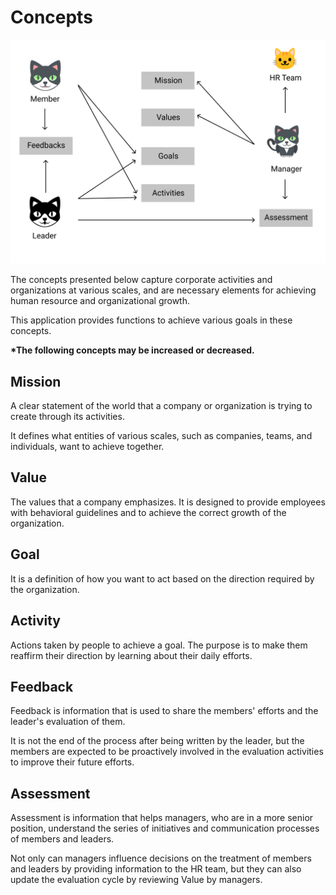 # Concepts

<img src="img/Workflow Overview.png">

The concepts presented below capture corporate activities and organizations at various scales, and are necessary elements for achieving human resource and organizational growth. 

This application provides functions to achieve various goals in these concepts.

**\*The following concepts may be increased or decreased.**

## Mission

A clear statement of the world that a company or organization is trying to create through its activities.

It defines what entities of various scales, such as companies, teams, and individuals, want to achieve together.

## Value

The values that a company emphasizes.
It is designed to provide employees with behavioral guidelines and to achieve the correct growth of the organization.

## Goal

It is a definition of how you want to act based on the direction required by the organization.

## Activity

Actions taken by people to achieve a goal. The purpose is to make them reaffirm their direction by learning about their daily efforts.

## Feedback

Feedback is information that is used to share the members' efforts and the leader's evaluation of them.

It is not the end of the process after being written by the leader, but the members are expected to be proactively involved in the evaluation activities to improve their future efforts.

## Assessment

Assessment is information that helps managers, who are in a more senior position, understand the series of initiatives and communication processes of members and leaders.

Not only can managers influence decisions on the treatment of members and leaders by providing information to the HR team, but they can also update the evaluation cycle by reviewing Value by managers.